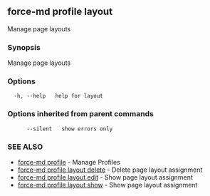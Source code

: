 ## force-md profile layout

Manage page layouts

### Synopsis

Manage page layouts

### Options

```
  -h, --help   help for layout
```

### Options inherited from parent commands

```
      --silent   show errors only
```

### SEE ALSO

* [force-md profile](force-md_profile.md)	 - Manage Profiles
* [force-md profile layout delete](force-md_profile_layout_delete.md)	 - Delete page layout assignment
* [force-md profile layout edit](force-md_profile_layout_edit.md)	 - Show page layout assignment
* [force-md profile layout show](force-md_profile_layout_show.md)	 - Show page layout assignment

